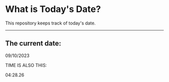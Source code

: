 # What is Today's Date?
This repository keeps track of today's date.
* * *
 
## The current date:  
 09/10/2023 
  
  
 TIME IS ALSO THIS: 
  
 04:28.26 
  
  
